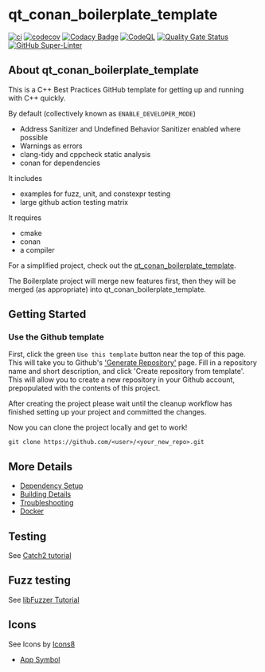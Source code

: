 # qt_conan_boilerplate_template

[![ci](https://github.com/jmuelbert/qt_conan_boilerplate_template/actions/workflows/ci.yml/badge.svg)](https://github.com/jmuelbert/qt_conan_boilerplate_template/actions/workflows/ci.yml)
[![codecov](https://codecov.io/gh/jmuelbert/qt_conan_boilerplate_template/branch/main/graph/badge.svg)](https://codecov.io/gh/jmuelbert/qt_conan_boilerplate_template)
[![Codacy Badge](https://app.codacy.com/project/badge/Grade/db5c8cf8529e45d19e38011419f74f96)](https://www.codacy.com/gh/jmuelbert/qt_conan_boilerplate_template/dashboard?utm_source=github.com&amp;utm_medium=referral&amp;utm_content=jmuelbert/qt_conan_boilerplate_template&amp;utm_campaign=Badge_Grade)
[![CodeQL](https://github.com/jmuelbert/qt_conan_boilerplate_template/actions/workflows/codeql-analysis.yml/badge.svg)](https://github.com/jmuelbert/qt_conan_boilerplate_template/actions/workflows/codeql-analysis.yml)
[![Quality Gate Status](https://sonarcloud.io/api/project_badges/measure?project=jmuelbert_qt_conan_boilerplate_template&metric=alert_status)](https://sonarcloud.io/summary/new_code?id=jmuelbert_qt_conan_boilerplate_template)
[![GitHub Super-Linter](https://github.com/jmuelbert/qt_conan_boilerplate_template/workflows/Lint.yml/badge.svg)](https://github.com/marketplace/actions/super-linter)

## About qt_conan_boilerplate_template

This is a C++ Best Practices GitHub template for getting up and running with C++ quickly.

By default (collectively known as `ENABLE_DEVELOPER_MODE`)

 * Address Sanitizer and Undefined Behavior Sanitizer enabled where possible
 * Warnings as errors
 * clang-tidy and cppcheck static analysis
 * conan for dependencies

It includes

 * examples for fuzz, unit, and constexpr testing
 * large github action testing matrix

It requires

 * cmake
 * conan
 * a compiler

For a simplified project, check out the [qt_conan_boilerplate_template](https://github.com/jmuelbert/qt_conan_boilerplate_template).

The Boilerplate project will merge new features first, then they will be merged (as appropriate) into qt_conan_boilerplate_template.

## Getting Started

### Use the Github template

First, click the green `Use this template` button near the top of this page.
This will take you to Github's ['Generate Repository'](https://github.com/jmuelbert/qt_conan_boilerplate_template/generate) page.
Fill in a repository name and short description, and click 'Create repository from template'.
This will allow you to create a new repository in your Github account,
prepopulated with the contents of this project.

After creating the project please wait until the cleanup workflow has finished
setting up your project and committed the changes.

Now you can clone the project locally and get to work!

    git clone https://github.com/<user>/<your_new_repo>.git



## More Details

 * [Dependency Setup](README_dependencies.md)
 * [Building Details](README_building.md)
 * [Troubleshooting](README_troubleshooting.md)
 * [Docker](README_docker.md)

## Testing

See [Catch2 tutorial](https://github.com/catchorg/Catch2/blob/master/docs/tutorial.md)

## Fuzz testing

See [libFuzzer Tutorial](https://github.com/google/fuzzing/blob/master/tutorial/libFuzzerTutorial.md)

## Icons
See Icons by [Icons8](https://icons8.com)
  * [App Symbol](href="https://icons8.com/icon/Wg3R9l3UYLiq/app-symbol")
